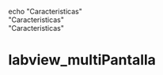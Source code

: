 echo "Caracteristicas"         
"Caracteristicas"         
"Caracteristicas"         
# labview_multiPantalla

